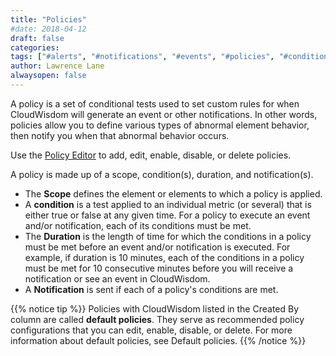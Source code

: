 ```yaml
---
title: "Policies"
#date: 2018-04-12
draft: false
categories:
tags: ["#alerts", "#notifications", "#events", "#policies", "#conditions", "#scope"]
author: Lawrence Lane
alwaysopen: false
---
```


A policy is a set of conditional tests used to set custom rules for when CloudWisdom will generate an event or other notifications. In other words, policies allow you to define various types of abnormal element behavior, then notify you when that abnormal behavior occurs.

Use the [Policy Editor][1] to add, edit, enable, disable, or delete policies.

A policy is made up of a scope, condition(s), duration, and notification(s).

- The **Scope** defines the element or elements to which a policy is applied.
- A **condition** is a test applied to an individual metric (or several) that is either true or false at any given time. For a policy to execute an event and/or notification, each of its conditions must be met.
- The **Duration** is the length of time for which the conditions in a policy must be met before an event and/or notification is executed. For example, if duration is 10 minutes, each of the conditions in a policy must be met for 10 consecutive minutes before you will receive a notification or see an event in CloudWisdom.
- A **Notification** is sent if each of a policy's conditions are met.

{{% notice tip %}}
Policies with CloudWisdom listed in the Created By column are called **default policies**. They serve as recommended policy configurations that you can edit, enable, disable, or delete. For more information about default policies, see Default policies.
{{% /notice %}}

[1]: /capacity-monitoring/policies/create-edit-policies
